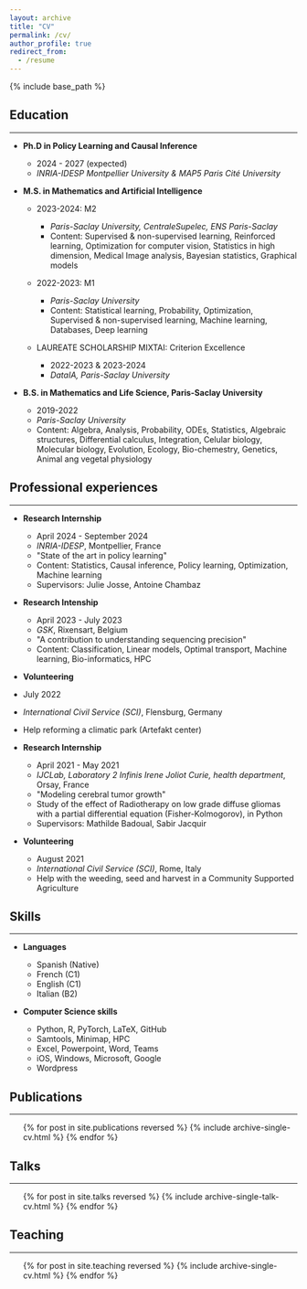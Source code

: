 ```yaml
---
layout: archive
title: "CV"
permalink: /cv/
author_profile: true
redirect_from:
  - /resume
---
```


{% include base_path %}

## Education

---

* **Ph.D in Policy Learning and Causal Inference**
  * 2024 - 2027 (expected)
  * *INRIA-IDESP Montpellier University & MAP5 Paris Cité University*

* **M.S. in Mathematics and Artificial Intelligence**
  * 2023-2024: M2 
    * *Paris-Saclay University, CentraleSupelec, ENS Paris-Saclay*
    * Content: Supervised & non-supervised learning, Reinforced learning, Optimization for computer vision, Statistics in high dimension, Medical Image analysis, Bayesian statistics, Graphical models
  * 2022-2023: M1
    * *Paris-Saclay University*
    * Content: Statistical learning, Probability, Optimization, Supervised & non-supervised learning, Machine learning, Databases, Deep learning

  * LAUREATE SCHOLARSHIP MIXTAI: Criterion Excellence 
    * 2022-2023 & 2023-2024
    * *DataIA, Paris-Saclay University*

* **B.S. in Mathematics and Life Science, Paris-Saclay University** 
  * 2019-2022
  * *Paris-Saclay University*
  * Content: Algebra, Analysis, Probability, ODEs, Statistics, Algebraic structures, Differential calculus, Integration, Celular biology, Molecular biology, Evolution, Ecology, Bio-chemestry, Genetics, Animal ang vegetal physiology


## Professional experiences

---

* **Research Internship**
  * April 2024 - September 2024
  * *INRIA-IDESP*, Montpellier, France
  * "State of the art in policy learning"
  * Content: Statistics, Causal inference, Policy learning, Optimization, Machine learning
  * Supervisors: Julie Josse, Antoine Chambaz

* **Research Intenship**
  * April 2023 - July 2023 
  * *GSK*, Rixensart, Belgium
  * "A contribution to understanding sequencing precision"
  * Content: Classification, Linear models, Optimal transport, Machine learning, Bio-informatics, HPC

*  **Volunteering**
  * July 2022
  * *International Civil Service (SCI)*, Flensburg, Germany
  * Help reforming a climatic park (Artefakt center)

* **Research Internship**
  * April 2021 - May 2021
  * *IJCLab, Laboratory 2 Infinis Irene Joliot Curie, health department*, Orsay, France
  * "Modeling cerebral tumor growth"
  * Study of the effect of Radiotherapy on low grade diffuse gliomas with a partial differential equation (Fisher-Kolmogorov), in Python
  * Supervisors: Mathilde Badoual, Sabir Jacquir

* **Volunteering**
  * August 2021
  * *International Civil Service (SCI)*, Rome, Italy
  * Help with the weeding, seed and harvest in a Community Supported Agriculture
  
## Skills

---

* **Languages**
  * Spanish (Native)
  * French (C1)
  * English (C1)
  * Italian (B2)

* **Computer Science skills**
  * Python, R, PyTorch, LaTeX, GitHub
  * Samtools, Minimap, HPC
  * Excel, Powerpoint, Word, Teams
  * iOS, Windows, Microsoft, Google
  * Wordpress

## Publications

---

<ul>{% for post in site.publications reversed %}
    {% include archive-single-cv.html %}
  {% endfor %}</ul>
  
## Talks

--- 

  <ul>{% for post in site.talks reversed %}
    {% include archive-single-talk-cv.html  %}
  {% endfor %}</ul>
  
## Teaching

--- 

  <ul>{% for post in site.teaching reversed %}
    {% include archive-single-cv.html %}
  {% endfor %}</ul>